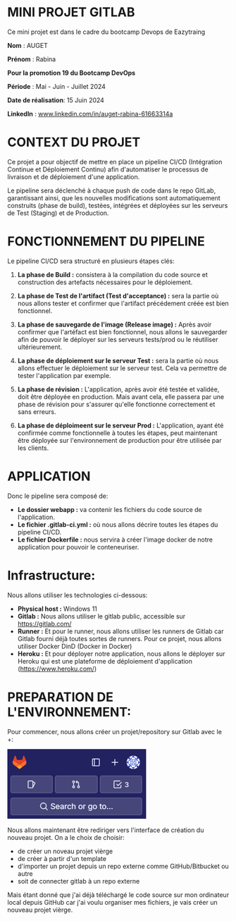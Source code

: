 # MINI PROJET GITLAB

Ce mini projet est dans le cadre du bootcamp Devops de Eazytraing

**Nom** : AUGET

**Prénom** : Rabina

**Pour la promotion 19 du Bootcamp DevOps**

**Période** : Mai - Juin - Juillet 2024

**Date de réalisation**: 15 Juin 2024

**LinkedIn** : www.linkedin.com/in/auget-rabina-61663314a

# CONTEXT DU PROJET

Ce projet a pour objectif de mettre en place un pipeline CI/CD (Intégration Continue et Déploiement Continu) afin d'automatiser le processus de livraison et de déploiement d'une application. 

Le pipeline sera déclenché à chaque push de code dans le repo GitLab, garantissant ainsi, que les nouvelles modifications sont automatiquement construits (phase de build), testées, intégrées et déployées sur les serveurs de Test (Staging) et de Production.

# FONCTIONNEMENT DU PIPELINE

Le pipeline CI/CD sera structuré en plusieurs étapes clés:

1. **La phase de Build :** consistera à la compilation du code source et construction des artefacts nécessaires pour le déploiement.

2. **La phase de Test de l'artifact (Test d'acceptance) :** sera la partie où nous allons tester et confirmer que l'artifact précédement créée est bien fonctionnel.

3. **La phase de sauvegarde de l'image (Release image) :** Après avoir confirmer que l'artéfact est bien fonctionnel, nous allons le sauvegarder afin de pouvoir le déployer sur les serveurs tests/prod ou le réutiliser ultérieurement.

4. **La phase de déploiement sur le serveur Test :** sera la partie où nous allons effectuer le déploiement sur le serveur test. Cela va permettre de tester l'application par exemple.

5. **La phase de révision :** L'application, après avoir été testée et validée, doit être déployée en production. Mais avant cela, elle passera par une phase de révision pour s'assurer qu'elle fonctionne correctement et sans erreurs.

6. **La phase de déploimeent sur le serveur Prod :** L'application, ayant été confirmée comme fonctionnelle à toutes les étapes, peut maintenant être déployée sur l'environnement de production pour être utilisée par les clients.

# APPLICATION

Donc le pipeline sera composé de:

+ **Le dossier webapp :** va contenir les fichiers du code source de l'application.
+ **Le fichier .gitlab-ci.yml :** où nous allons décrire toutes les étapes du pipeline CI/CD.
+ **Le fichier Dockerfile :** nous servira à créer l'image docker de notre application pour pouvoir le conteneuriser.

# Infrastructure:

Nous allons utiliser les technologies ci-dessous:

+ **Physical host :** Windows 11
+ **Gitlab :** Nous allons utiliser le gitlab public, accessible sur https://gitlab.com/
+ **Runner :** Et pour le runner, nous allons utiliser les runners de Gitlab car Gitlab fourni déjà toutes sortes de runners. Pour ce projet, nous allons utiliser Docker DinD (Docker in Docker)
+ **Heroku :** Et pour déployer notre application, nous allons le déployer sur Heroku qui est une plateforme de déploiement d'application (https://www.heroku.com/)

# PREPARATION DE L'ENVIRONNEMENT:

Pour commencer, nous allons créer un projet/repository sur Gitlab avec le +:

![alt text](image.png)

Nous allons maintenant être rediriger vers l'interface de création du nouveau projet. On a le choix de choisir:

+ de créer un noveau projet vièrge
+ de créer à partir d'un template
+ d'importer un projet depuis un repo externe comme GitHub/Bitbucket ou autre
+ soit de connecter gitlab à un repo externe

Mais étant donné que j'ai déjà téléchargé le code source sur mon ordinateur local depuis GitHub car j'ai voulu organiser mes fichiers, je vais créer un nouveau projet vièrge.